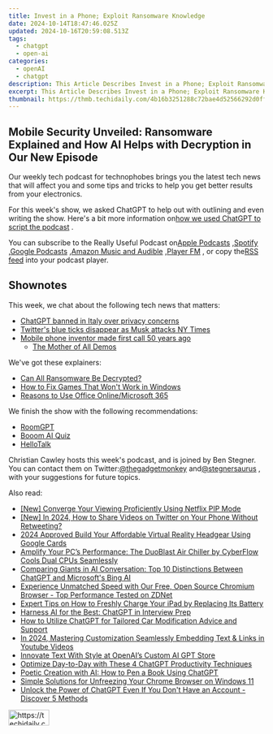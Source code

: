 ```yaml
---
title: Invest in a Phone; Exploit Ransomware Knowledge
date: 2024-10-14T18:47:46.025Z
updated: 2024-10-16T20:59:08.513Z
tags:
  - chatgpt
  - open-ai
categories:
  - openAI
  - chatgpt
description: This Article Describes Invest in a Phone; Exploit Ransomware Knowledge
excerpt: This Article Describes Invest in a Phone; Exploit Ransomware Knowledge
thumbnail: https://thmb.techidaily.com/4b16b3251288c72bae4d52566292d0ff9c24e9171ca6d4f0c10b7f0b7d11bf8b.jpg
---
```


## Mobile Security Unveiled: Ransomware Explained and How AI Helps with Decryption in Our New Episode

 Our weekly tech podcast for technophobes brings you the latest tech news that will affect you and some tips and tricks to help you get better results from your electronics.

 For this week's show, we asked ChatGPT to help out with outlining and even writing the show. Here's a bit more information on[how we used ChatGPT to script the podcast](https://www.makeuseof.com/i-used-chatgpt-to-script-a-podcast-heres-what-happened/) .

 You can subscribe to the Really Useful Podcast on[Apple Podcasts](https://podcasts.apple.com/gb/podcast/the-really-useful-podcast/id1437847131?mt=2) ,[Spotify](https://open.spotify.com/show/283gDxLd6OTNEpRq6tN7ha) ,[Google Podcasts](https://www.google.com/podcasts?feed=aHR0cHM6Ly9hbmNob3IuZm0vcy8zMWJlNDcwL3BvZGNhc3QvcnNz) ,[Amazon Music and Audible](https://music.amazon.co.uk/podcasts/20ab73d4-5da2-46c7-a17f-dc6eb39bdb48/The-Really-Useful-Podcast) ,[Player FM](https://player.fm/series/the-really-useful-podcast-2491856) , or copy the[RSS feed](https://feeds.transistor.fm/the-really-useful-podcast) into your podcast player.

## Shownotes

This week, we chat about the following tech news that matters:

* [ChatGPT banned in Italy over privacy concerns](https://www.bbc.co.uk/news/technology-65139406)
* [Twitter's blue ticks disappear as Musk attacks NY Times](https://www.bbc.co.uk/news/technology-65156216)
* [Mobile phone inventor made first call 50 years ago](https://www.bbc.co.uk/news/technology-65112048)  
  * [The Mother of All Demos](https://www.youtube.com/watch?v=B6rKUf9DWRI)

We've got these explainers:

* [Can All Ransomware Be Decrypted?](https://www.makeuseof.com/can-all-ransomware-be-decrypted/)
* [How to Fix Games That Won't Work in Windows](https://www.makeuseof.com/fix-games-not-working-windows/)
* [Reasons to Use Office Online/Microsoft 365](https://www.makeuseof.com/tag/dont-pay-word-5-reasons-use-office-online/)

We finish the show with the following recommendations:

* [RoomGPT](http://https://www.roomgpt.io/)
* [Booom AI Quiz](https://booom.ai/)
* [HelloTalk](https://www.hellotalk.com/?lang=en)

 Christian Cawley hosts this week's podcast, and is joined by Ben Stegner. You can contact them on Twitter:[@thegadgetmonkey](https://twitter.com/thegadgetmonkey) and[@stegnersaurus](https://twitter.com/stegnersaurus) , with your suggestions for future topics.

<ins class="adsbygoogle"
     style="display:block"
     data-ad-format="autorelaxed"
     data-ad-client="ca-pub-7571918770474297"
     data-ad-slot="1223367746"></ins>

<ins class="adsbygoogle"
     style="display:block"
     data-ad-client="ca-pub-7571918770474297"
     data-ad-slot="8358498916"
     data-ad-format="auto"
     data-full-width-responsive="true"></ins>

<span class="atpl-alsoreadstyle">Also read:</span>
<div><ul>
<li><a href="https://fox-glue.techidaily.com/new-converge-your-viewing-proficiently-using-netflix-pip-mode/"><u>[New] Converge Your Viewing Proficiently Using Netflix PIP Mode</u></a></li>
<li><a href="https://twitter-videos.techidaily.com/new-in-2024-how-to-share-videos-on-twitter-on-your-phone-without-retweeting/"><u>[New] In 2024, How to Share Videos on Twitter on Your Phone Without Retweeting?</u></a></li>
<li><a href="https://extra-hints.techidaily.com/2024-approved-build-your-affordable-virtual-reality-headgear-using-google-cards/"><u>2024 Approved Build Your Affordable Virtual Reality Headgear Using Google Cards</u></a></li>
<li><a href="https://hardware-tips.techidaily.com/amplify-your-pcs-performance-the-duoblast-air-chiller-by-cyberflow-cools-dual-cpus-seamlessly/"><u>Amplify Your PC’s Performance: The DuoBlast Air Chiller by CyberFlow Cools Dual CPUs Seamlessly</u></a></li>
<li><a href="https://tech-revival.techidaily.com/comparing-giants-in-ai-conversation-top-10-distinctions-between-chatgpt-and-microsofts-bing-ai/"><u>Comparing Giants in AI Conversation: Top 10 Distinctions Between ChatGPT and Microsoft's Bing AI</u></a></li>
<li><a href="https://tech-savvy.techidaily.com/experience-unmatched-speed-with-our-free-open-source-chromium-browser-top-performance-tested-on-zdnet/"><u>Experience Unmatched Speed with Our Free, Open Source Chromium Browser - Top Performance Tested on ZDNet</u></a></li>
<li><a href="https://tech-recovery.techidaily.com/expert-tips-on-how-to-freshly-charge-your-ipad-by-replacing-its-battery/"><u>Expert Tips on How to Freshly Charge Your iPad by Replacing Its Battery</u></a></li>
<li><a href="https://tech-revival.techidaily.com/harness-ai-for-the-best-chatgpt-in-interview-prep/"><u>Harness AI for the Best: ChatGPT in Interview Prep</u></a></li>
<li><a href="https://tech-revival.techidaily.com/how-to-utilize-chatgpt-for-tailored-car-modification-advice-and-support/"><u>How to Utilize ChatGPT for Tailored Car Modification Advice and Support</u></a></li>
<li><a href="https://youtube-docs.techidaily.com/24-mastering-customization-seamlessly-embedding-text-and-links-in-youtube-videos/"><u>In 2024, Mastering Customization Seamlessly Embedding Text & Links in Youtube Videos</u></a></li>
<li><a href="https://tech-revival.techidaily.com/innovate-text-with-style-at-openais-custom-ai-gpt-store/"><u>Innovate Text With Style at OpenAI’s Custom AI GPT Store</u></a></li>
<li><a href="https://tech-revival.techidaily.com/optimize-day-to-day-with-these-4-chatgpt-productivity-techniques/"><u>Optimize Day-to-Day with These 4 ChatGPT Productivity Techniques</u></a></li>
<li><a href="https://tech-revival.techidaily.com/poetic-creation-with-ai-how-to-pen-a-book-using-chatgpt/"><u>Poetic Creation with AI: How to Pen a Book Using ChatGPT</u></a></li>
<li><a href="https://win-able.techidaily.com/simple-solutions-for-unfreezing-your-chrome-browser-on-windows-11/"><u>Simple Solutions for Unfreezing Your Chrome Browser on Windows 11</u></a></li>
<li><a href="https://tech-revival.techidaily.com/unlock-the-power-of-chatgpt-even-if-you-dont-have-an-account-discover-5-methods/"><u>Unlock the Power of ChatGPT Even If You Don't Have an Account - Discover 5 Methods</u></a></li>
</ul></div>

<!-- affiliate ads begin -->
<a href="https://25home.pxf.io/c/5597632/2148634/16836" target="_top" id="2148634">
  <img src="//a.impactradius-go.com/display-ad/16836-2148634" border="0" alt="https://techidaily.com" width="80" height="31"/>
</a>
<img height="0" width="0" src="https://25home.pxf.io/i/5597632/2148634/16836" style="position:absolute;visibility:hidden;" border="0" />
<!-- affiliate ads end -->

